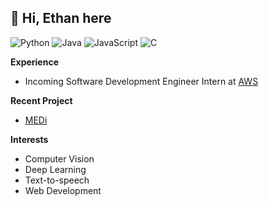 __👋 Hi, Ethan here__
---  
![Python](https://img.shields.io/badge/Python-black?logo=python&logoColor=FFF&style=flat-square)
![Java](https://img.shields.io/badge/Java-black?logo=openjdk&logoColor=FFF&style=flat-square)
![JavaScript](https://shields.io/badge/JavaScript-black?logo=JavaScript&logoColor=FFF&style=flat-square)
![C](https://shields.io/badge/C-black?logo=c&logoColor=fff&style=flat-square)

__Experience__
- Incoming Software Development Engineer Intern at [AWS](https://aws.amazon.com/)

__Recent Project__
- [MEDi](https://github.com/2nd-Company/MEDi)

__Interests__
- Computer Vision 
- Deep Learning
- Text-to-speech
- Web Development

<!---
ethansjpark/ethansjpark is a ✨ special ✨ repository because its `README.md` (this file) appears on your GitHub profile.
You can click the Preview link to take a look at your changes.
--->
